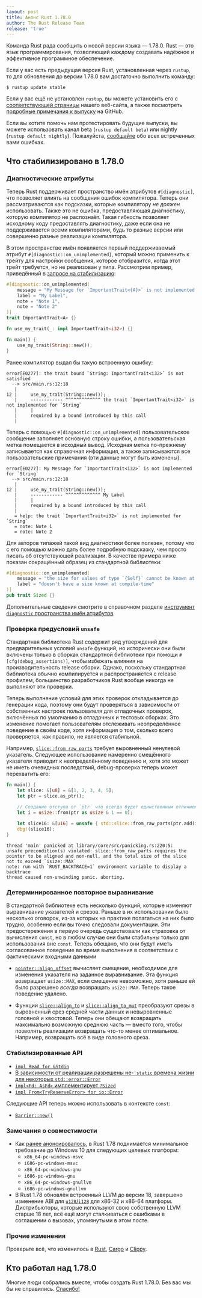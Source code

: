```yaml
---
layout: post
title: Анонс Rust 1.78.0
author: The Rust Release Team
release: 'true'
---
```


Команда Rust рада сообщить о новой версии языка — 1.78.0. Rust — это язык программирования, позволяющий каждому создавать надёжное и эффективное программное обеспечение.

Если у вас есть предыдущая версия Rust, установленная через `rustup`, то для обновления до версии 1.78.0 вам достаточно выполнить команду:

```console
$ rustup update stable
```

Если у вас ещё не установлен `rustup`, вы можете установить его с [соответствующей страницы](https://www.rust-lang.org/install.html) нашего веб-сайта, а также посмотреть [подробные примечания к выпуску](https://doc.rust-lang.org/nightly/releases.html#version-1780-2024-05-02) на GitHub.

Если вы хотите помочь нам протестировать будущие выпуски, вы можете использовать канал beta (`rustup default beta`) или nightly (`rustup default nightly`). Пожалуйста, [сообщайте](https://github.com/rust-lang/rust/issues/new/choose) обо всех встреченных вами ошибках.

## Что стабилизировано в 1.78.0

### Диагностические атрибуты

Теперь Rust поддерживает пространство имён атрибутов `#[diagnostic]`, что позволяет влиять на сообщения ошибок компилятора. Теперь они рассматриваются как подсказки, которые компилятору *не должен* использовать. Также это не ошибка, предоставляющая диагностику, которую компилятор не распознаёт. Такая гибкость позволяет исходному коду предоставлять диагностику, даже если она не поддерживается всеми компиляторами, будь то разные версии или совершенно разные реализации компилятора.

В этом пространстве имён появляется первый поддерживаемый атрибут `#[diagnostic::on_unimplemented]`, который можно применить к трейту для настройки сообщения, которое отобразится, когда этот трейт требуется, но не реализован у типа. Рассмотрим пример, приведённый в [запросе на стабилизацию](https://github.com/rust-lang/rust/pull/119888/):

```rust
#[diagnostic::on_unimplemented(
    message = "My Message for `ImportantTrait<{A}>` is not implemented for `{Self}`",
    label = "My Label",
    note = "Note 1",
    note = "Note 2"
)]
trait ImportantTrait<A> {}

fn use_my_trait(_: impl ImportantTrait<i32>) {}

fn main() {
    use_my_trait(String::new());
}
```

Ранее компилятор выдал бы такую ​​встроенную ошибку:

```
error[E0277]: the trait bound `String: ImportantTrait<i32>` is not satisfied
  --> src/main.rs:12:18
   |
12 |     use_my_trait(String::new());
   |     ------------ ^^^^^^^^^^^^^ the trait `ImportantTrait<i32>` is not implemented for `String`
   |     |
   |     required by a bound introduced by this call
   |
```

Теперь с помощью `#[diagnostic::on_unimplemented]` пользовательское сообщение заполняет основную строку ошибки, а пользовательская метка помещается в исходный вывод. Исходная метка по-прежнему записывается как справочная информация, а также записываются все пользовательские примечания (эти данные могут быть изменены).

```
error[E0277]: My Message for `ImportantTrait<i32>` is not implemented for `String`
  --> src/main.rs:12:18
   |
12 |     use_my_trait(String::new());
   |     ------------ ^^^^^^^^^^^^^ My Label
   |     |
   |     required by a bound introduced by this call
   |
   = help: the trait `ImportantTrait<i32>` is not implemented for `String`
   = note: Note 1
   = note: Note 2
```

Для авторов типажей такой вид диагностики более полезен, потому что с его помощью можно дать более подробную подсказку, чем просто писать об отсутствующей реализации. В качестве примера ниже показан сокращённый образец из стандартной библиотеки:

```rust
#[diagnostic::on_unimplemented(
    message = "the size for values of type `{Self}` cannot be known at compilation time",
    label = "doesn't have a size known at compile-time"
)]
pub trait Sized {}
```

Дополнительные сведения смотрите в справочном разделе [инструмент `diagnostic` пространства имён атрибутов](https://doc.rust-lang.org/stable/reference/attributes/diagnostics.html#the-diagnostic-tool-attribute-namespace).

### Проверка предусловий `unsafe`

Стандартная библиотека Rust содержит ряд утверждений для предварительных условий `unsafe` функций, но исторически они были включены только в сборках стандартной библиотеки при помощи `#[cfg(debug_assertions)]`, чтобы избежать влияния на производительность release сборки. Однако, поскольку стандартная библиотека обычно компилируется и распространяется с release профилем, большинство разработчиков Rust вообще никогда не выполняют эти проверки.

Теперь выполнение условий для этих проверок откладывается до генерации кода, поэтому они будут проверяться в зависимости от собственных настроек пользователя для отладочных проверок, включённых по умолчанию в отладочных и тестовых сборках. Это изменение помогает пользователям отслеживать неопределённое поведение в своём коде, хотя информация о том, сколько всего проверяется, как правило, не является стабильной.

Например, [`slice::from_raw_parts`](https://doc.rust-lang.org/std/slice/fn.from_raw_parts.html) требует выровненный ненулевой указатель. Следующее использование намеренно смещённого указателя приводит к неопределённому поведению и, хотя это может не иметь очевидных последствий, debug-проверка теперь может перехватить его:

```rust
fn main() {
    let slice: &[u8] = &[1, 2, 3, 4, 5];
    let ptr = slice.as_ptr();

    // Создание отступа от `ptr` что всегда будет единственным отличием от корректного смещения `u16`
    let i = usize::from(ptr as usize & 1 == 0);
    
    let slice16: &[u16] = unsafe { std::slice::from_raw_parts(ptr.add(i).cast::<u16>(), 2) };
    dbg!(slice16);
}
```

```
thread 'main' panicked at library/core/src/panicking.rs:220:5:
unsafe precondition(s) violated: slice::from_raw_parts requires the pointer to be aligned and non-null, and the total size of the slice not to exceed `isize::MAX`
note: run with `RUST_BACKTRACE=1` environment variable to display a backtrace
thread caused non-unwinding panic. aborting.
```

### Детерминированное повторное выравнивание

В стандартной библиотеке есть несколько функций, которые изменяют выравнивание указателей и срезов. Раньше в их использовании было несколько оговорок, из-за которых на практике полагаться на них было трудно, особенно если вы точно следовали документации. Эти предостережения в первую очередь существовали как страховка от вычисления `const`, но в любом случае они были стабильны только для использования вне `const`. Теперь обещано, что они будут иметь согласованное поведение во время выполнения в соответствии с фактическими входными данными

- [`pointer::align_offset`](https://doc.rust-lang.org/std/primitive.pointer.html#method.align_offset) вычисляет смещение, необходимое для изменения указателя на заданное выравнивание. Эта функция возвращает `usize::MAX`, если смещение невозможно, хотя раньше ей было разрешено *всегда* возвращать `usize::MAX`. Теперь такое поведение удалено.

- Функции [`slice::align_to`](https://doc.rust-lang.org/std/primitive.slice.html#method.align_to) и [`slice::align_to_mut`](https://doc.rust-lang.org/std/primitive.slice.html#method.align_to_mut) преобразуют срезы в выровненный срез средней части данных и невыровненные головной и хвостовой. Теперь они обещают возвращать максимально возможную среднюю часть — вместо того, чтобы позволять реализации возвращать что-то менее оптимальное. Например, возвращать всё в виде головного среза.

### Стабилизированные API

- [`impl Read for &Stdin`](https://doc.rust-lang.org/stable/std/io/struct.Stdin.html#impl-Read-for-%26Stdin)
- [В зависимости от реализации разрешены не-`'static` времена жизни для некоторых `std::error::Error`](https://github.com/rust-lang/rust/pull/113833/)
- [`impl<Fd: AsFd>` имплементирует `?Sized`](https://github.com/rust-lang/rust/pull/114655/)
- [`impl From<TryReserveError> for io::Error`](https://doc.rust-lang.org/stable/std/io/struct.Error.html#impl-From%3CTryReserveError%3E-for-Error)

Следующие API теперь можно использовать в контексте <code>const</code>:

- [`Barrier::new()`](https://doc.rust-lang.org/stable/std/sync/struct.Barrier.html#method.new)

### Замечания о совместимости

- Как [ранее анонсировалось](https://blog.rust-lang.org/2024/02/26/Windows-7.html), в Rust 1.78 поднимается минимальное требование до Windows 10 для следующих целевых платформ:
    - `x86_64-pc-windows-msvc`
    - `i686-pc-windows-msvc`
    - `x86_64-pc-windows-gnu`
    - `i686-pc-windows-gnu`
    - `x86_64-pc-windows-gnullvm`
    - `i686-pc-windows-gnullvm`
- В Rust 1.78 обновлён встроенный LLVM до версии 18, завершено изменение ABI для [`u128`/`i128`](https://blog.rust-lang.org/2024/03/30/i128-layout-update.html) для x86-32 и x86-64 платформ. Дистрибьюторы, которые используют свою собственную LLVM старше 18 лет, всё ещё могут сталкиваться с ошибками в соглашении о вызовах, упомянутыми в этом посте.

### Прочие изменения

Проверьте всё, что изменилось в [Rust](https://github.com/rust-lang/rust/releases/tag/1.78.0), [Cargo](https://github.com/rust-lang/cargo/blob/master/CHANGELOG.md#cargo-178-2024-05-02) и [Clippy](https://github.com/rust-lang/rust-clippy/blob/master/CHANGELOG.md#rust-178).

## Кто работал над 1.78.0

Многие люди собрались вместе, чтобы создать Rust 1.78.0. Без вас мы бы не справились. [Спасибо!](https://thanks.rust-lang.org/rust/1.78.0/)
